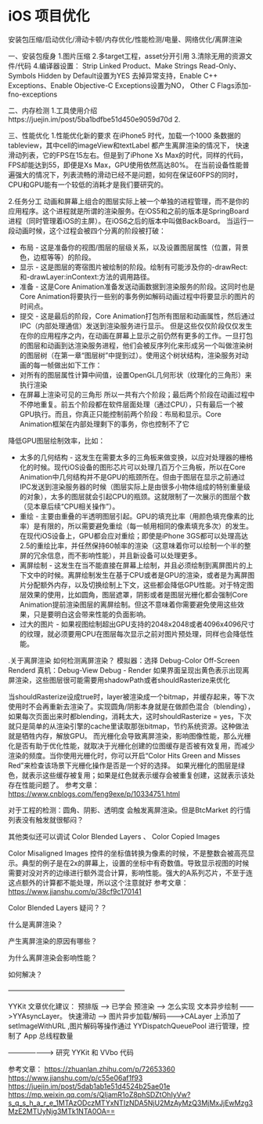 # iOS 项目优化
安装包压缩/启动优化/滑动卡顿/内存优化/性能检测/电量、网络优化/离屏渲染


一、安装包瘦身
1.图片压缩
2.多target工程，asset分开引用
3.清除无用的资源文件/代码
4.编译器设置：
Strip Linked Product、Make Strings Read-Only、Symbols Hidden by Default设置为YES
去掉异常支持，Enable C++ Exceptions、Enable Objective-C Exceptions设置为NO， Other C Flags添加-fno-exceptions

二、内存检测
1.工具使用介绍https://juejin.im/post/5ba1bdfbe51d450e9059d70d
2.


三、性能优化
1.性能优化新的要求
在iPhone5 时代，加载一个1000 条数据的tableview，其中cell的imageView和textLabel 都产生离屏渲染的情况下，
快速滑动列表，它的FPS在15左右。但是到了iPhone Xs Max的时代，同样的代码，FPS却能达到55，即便是Xs Max，GPU使用依然高达80%。
在当前设备性能普遍强大的情况下，列表流畅的滑动已经不是问题，如何在保证60FPS的同时，CPU和GPU能有一个较低的消耗才是我们要研究的。


2.任务分工
动画和屏幕上组合的图层实际上被一个单独的进程管理，而不是你的应用程序。这个进程就是所谓的渲染服务。在iOS5和之前的版本是SpringBoard进程（同时管理着iOS的主屏）。在iOS6之后的版本中叫做BackBoard。
当运行一段动画时候，这个过程会被四个分离的阶段被打破：
* 布局 - 这是准备你的视图/图层的层级关系，以及设置图层属性（位置，背景色，边框等等）的阶段。
* 显示 - 这是图层的寄宿图片被绘制的阶段。绘制有可能涉及你的-drawRect:和-drawLayer:inContext:方法的调用路径。
* 准备 - 这是Core Animation准备发送动画数据到渲染服务的阶段。这同时也是Core Animation将要执行一些别的事务例如解码动画过程中将要显示的图片的时间点。
* 提交 - 这是最后的阶段，Core Animation打包所有图层和动画属性，然后通过IPC（内部处理通信）发送到渲染服务进行显示。
但是这些仅仅阶段仅仅发生在你的应用程序之内，在动画在屏幕上显示之前仍然有更多的工作。一旦打包的图层和动画到达渲染服务进程，他们会被反序列化来形成另一个叫做渲染树的图层树（在第一章“图层树”中提到过）。使用这个树状结构，渲染服务对动画的每一帧做出如下工作：
* 对所有的图层属性计算中间值，设置OpenGL几何形状（纹理化的三角形）来执行渲染
* 在屏幕上渲染可见的三角形
所以一共有六个阶段；最后两个阶段在动画过程中不停地重复。前五个阶段都在软件层面处理（通过CPU），只有最后一个被GPU执行。而且，你真正只能控制前两个阶段：布局和显示。Core Animation框架在内部处理剩下的事务，你也控制不了它

降低GPU图层绘制效率，比如：
* 太多的几何结构 - 这发生在需要太多的三角板来做变换，以应对处理器的栅格化的时候。现代iOS设备的图形芯片可以处理几百万个三角板，所以在Core Animation中几何结构并不是GPU的瓶颈所在。但由于图层在显示之前通过IPC发送到渲染服务器的时候（图层实际上是由很多小物体组成的特别重量级的对象），太多的图层就会引起CPU的瓶颈。这就限制了一次展示的图层个数（见本章后续“CPU相关操作”）。
* 重绘 - 主要由重叠的半透明图层引起。GPU的填充比率（用颜色填充像素的比率）是有限的，所以需要避免重绘（每一帧用相同的像素填充多次）的发生。在现代iOS设备上，GPU都会应对重绘；即使是iPhone 3GS都可以处理高达2.5的重绘比率，并任然保持60帧率的渲染（这意味着你可以绘制一个半的整屏的冗余信息，而不影响性能），并且新设备可以处理更多。
* 离屏绘制 - 这发生在当不能直接在屏幕上绘制，并且必须绘制到离屏图片的上下文中的时候。离屏绘制发生在基于CPU或者是GPU的渲染，或者是为离屏图片分配额外内存，以及切换绘制上下文，这些都会降低GPU性能。对于特定图层效果的使用，比如圆角，图层遮罩，阴影或者是图层光栅化都会强制Core Animation提前渲染图层的离屏绘制。但这不意味着你需要避免使用这些效果，只是要明白这会带来性能的负面影响。
* 过大的图片 - 如果视图绘制超出GPU支持的2048x2048或者4096x4096尺寸的纹理，就必须要用CPU在图层每次显示之前对图片预处理，同样也会降低性能。







.关于离屏渲染
如何检测离屏渲染？
模拟器：选择 Debug-Color Off-Screen Renderd
真机：Debug-View Debug - Render 
如果界面呈现出黄色表示出现离屏渲染，这些图层很可能需要用shadowPath或者shouldRasterize来优化

当shouldRasterize设成true时，layer被渲染成一个bitmap，并缓存起来，等下次使用时不会再重新去渲染了。实现圆角/阴影本身就是在做颜色混合（blending），如果每次页面出来时都blending，消耗太大，这时shouldRasterize = yes，下次就只是简单的从渲染引擎的cache里读取那张bitmap，节约系统资源。这种做法就是牺牲内存，解放GPU。
而光栅化会导致离屏渲染，影响图像性能，那么光栅化是否有助于优化性能，就取决于光栅化创建的位图缓存是否被有效复用，而减少渲染的频度。当你使用光栅化时，你可以开启“Color Hits Green and Misses Red”来检查该场景下光栅化操作是否是一个好的选择。
如果光栅化的图层是绿色，就表示这些缓存被复用；如果是红色就表示缓存会被重复创建，这就表示该处存在性能问题了。
参考文章：https://www.cnblogs.com/feng9exe/p/10334751.html

对于工程的检测：圆角、阴影、透明度 会触发离屏渲染。但是BtcMarket 的行情列表没有触发就很郁闷？


其他类似还可以调试
Color Blended Layers 、
Color Copied Images

Color Misaligned Images
控件的坐标值转换为像素的时候，不是整数会被高亮显示。典型的例子是在2x的屏幕上，设置的坐标中有奇数值。导致显示视图的时候需要对没对齐的边缘进行额外混合计算，影响性能。强大的A系列芯片，不至于连这点额外的计算都不能处理，所以这个注意就好
参考文章：https://www.jianshu.com/p/38cf9c170141

Color Blended Layers 疑问？？

什么是离屏渲染？

产生离屏渲染的原因有哪些？



为什么离屏渲染会影响性能？

如何解决？

—————————————————

YYKit 文章优化建议：
预排版 —> 已学会
预渲染 —-> 怎么实现
文本异步绘制 ——>YYAsyncLayer。
快速滑动 ——>
图片异步加载/解码———>CALayer 上添加了 setImageWithURL ,图片解码等操作通过 YYDispatchQueuePool 进行管理，控制了 App 总线程数量

———————>
研究 YYKit 和 VVbo 代码

参考文章：
https://zhuanlan.zhihu.com/p/72653360
https://www.jianshu.com/p/c55e06af1f93
https://juejin.im/post/5dab1ab1e51d4524b25ae01e
https://mp.weixin.qq.com/s/QIjamR1oZ8phSDZtOhIyVw?s_q_s_h_a_r_e_1MTAzODczMTYxNTIzNDA5NjU2MzAyMzQ3MjMxJjEwMzg3MzE2MTUyNjg3MTk1NTA0OA==
